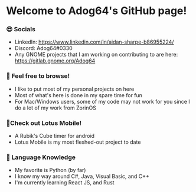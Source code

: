 # Welcome to Adog64's GitHub page!

### 😎 Socials
- LinkedIn: https://www.linkedin.com/in/aidan-sharpe-b86955224/
- Discord: Adog64#0330
- Any GNOME projects that I am working on contributing to are here: https://gitlab.gnome.org/Adog64

### 📖 Feel free to browse!
- I like to put most of my personal projects on here
- Most of what's here is done in my spare time for fun
- For Mac/Windows users, some of my code may not work for you since I do a lot of my work from ZorinOS

### 📱Check out Lotus Mobile! 
- A Rubik's Cube timer for android
- Lotus Mobile is my most fleshed-out project to date

### 🤖 Language Knowledge
- My favorite is Python (by far)
- I know my way around C#, Java, Visual Basic, and C++
- I'm currently learning React JS, and Rust
